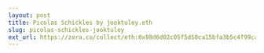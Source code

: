 ```yaml
---
layout: post
title: Picolas Schickles by jooktuley.eth
slug: picolas-schickles-jooktuley
ext_url: https://zora.co/collect/eth:0x98d6d02c05f5d50ca15bfa3b5c4f99cad8bd7078
---
```

